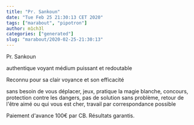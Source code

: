 ```yaml
---
title: "Pr. Sankoun"
date: "Tue Feb 25 21:30:13 CET 2020"
tags: ["marabout", "pipotron"]
author: m1ch3l
categories: ["generated"]
slug: "marabout/2020-02-25-21:30:13"
---
```


Pr. Sankoun

authentique voyant médium puissant et redoutable

Reconnu pour sa clair voyance et son efficacité

sans besoin de vous déplacer, jeux, pratique la magie blanche, concours, protection contre les dangers, pas de solution sans problème, retour de l'être aimé ou qui vous est cher, travail par correspondance possible

Paiement d'avance 100€ par CB. Résultats garantis.
